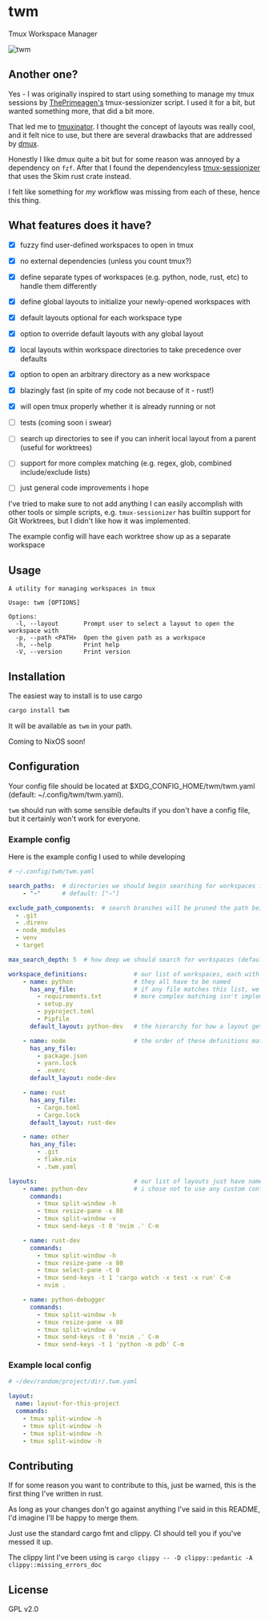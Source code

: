 # twm
Tmux Workspace Manager

![twm](https://s2.gifyu.com/images/twm2.gif)


## Another one?
Yes - I was originally inspired to start using something to manage my tmux sessions by [ThePrimeagen's](https://github.com/ThePrimeagen/.dotfiles/blob/602019e902634188ab06ea31251c01c1a43d1621/bin/.local/scripts/tmux-sessionizer) tmux-sessionizer script. I used it for a bit, but wanted something more, that did a bit more.

That led me to [tmuxinator](https://github.com/tmuxinator/tmuxinator). I thought the concept of layouts was really cool, and it felt nice to use, but there are several drawbacks that are addressed by [dmux](https://github.com/zdcthomas/dmux).

Honestly I like dmux quite a bit but for some reason was annoyed by a dependency on `fzf`. After that I found the dependencyless [tmux-sessionizer](https://github.com/jrmoulton/tmux-sessionizer) that uses the Skim rust crate instead.

I felt like something for *my* workflow was missing from each of these, hence this thing.

## What features does it have?

- [x] fuzzy find user-defined workspaces to open in tmux
- [x] no external dependencies (unless you count tmux?)
- [x] define separate types of workspaces (e.g. python, node, rust, etc) to handle them differently
- [x] define global layouts to initialize your newly-opened workspaces with
- [x] default layouts optional for each workspace type
- [x] option to override default layouts with any global layout
- [x] local layouts within workspace directories to take precedence over defaults
- [x] option to open an arbitrary directory as a new workspace
- [x] blazingly fast (in spite of my code not because of it - rust!)
- [x] will open tmux properly whether it is already running or not
- [ ] tests (coming soon i swear)
- [ ] search up directories to see if you can inherit local layout from a parent (useful for worktrees)
- [ ] support for more complex matching (e.g. regex, glob, combined include/exclude lists)
- [ ] just general code improvements i hope


I've tried to make sure to not add anything I can easily accomplish with other tools or simple scripts, e.g. `tmux-sessionizer` has builtin support for Git Worktrees, but I didn't like how it was implemented.

The example config will have each worktree show up as a separate workspace

## Usage
```
A utility for managing workspaces in tmux

Usage: twm [OPTIONS]

Options:
  -l, --layout       Prompt user to select a layout to open the workspace with
  -p, --path <PATH>  Open the given path as a workspace
  -h, --help         Print help
  -V, --version      Print version
```

## Installation
The easiest way to install is to use cargo
```bash
cargo install twm
```

It will be available as `twm` in your path.

Coming to NixOS soon!

## Configuration

Your config file should be located at $XDG_CONFIG_HOME/twm/twm.yaml (default: ~/.config/twm/twm.yaml).

`twm` should run with some sensible defaults if you don't have a config file, but it certainly won't work for everyone.


### Example config

Here is the example config I used to while developing
```yaml
# ~/.config/twm/twm.yaml

search_paths:  # directories we should begin searching for workspaces in. i just use home. shell expansion is supported
    - "~"      # default: ["~"]

exclude_path_components:  # search branches will be pruned the path being explored contains any of these components
  - .git
  - .direnv
  - node_modules
  - venv
  - target

max_search_depth: 5  # how deep we should search for workspaces (default: 3)

workspace_definitions:             # our list of workspaces, each with different properties
    - name: python                 # they all have to be named
      has_any_file:                # if any file matches this list, we consider it a match, since its "has_any_file"
        - requirements.txt         # more complex matching isn't implemented currently
        - setup.py
        - pyproject.toml
        - Pipfile
      default_layout: python-dev   # the hierarchy for how a layout gets chosen is user opts to select manually > local layout > default for workspace type

    - name: node                   # the order of these definitions matters - if a directory matches multiple, the first one wins
      has_any_file:
        - package.json
        - yarn.lock
        - .nvmrc
      default_layout: node-dev

    - name: rust
      has_any_file:
        - Cargo.toml
        - Cargo.lock
      default_layout: rust-dev

    - name: other
      has_any_file:
        - .git
        - flake.nix
        - .twm.yaml

layouts:                           # our list of layouts just have names and a list of commands. the command get sent directly with tmux send-keys
    - name: python-dev             # i chose not to use any custom configuration becuase that would be a lot of work to basically maintain a subset of possible functionality
      commands:
        - tmux split-window -h
        - tmux resize-pane -x 80
        - tmux split-window -v
        - tmux send-keys -t 0 'nvim .' C-m

    - name: rust-dev
      commands:
        - tmux split-window -h
        - tmux resize-pane -x 80
        - tmux select-pane -t 0
        - tmux send-keys -t 1 'cargo watch -x test -x run' C-m
        - nvim .

    - name: python-debugger
      commands:
        - tmux split-window -h
        - tmux resize-pane -x 80
        - tmux split-window -v
        - tmux send-keys -t 0 'nvim .' C-m
        - tmux send-keys -t 1 'python -m pdb' C-m
```

### Example local config

```yaml
# ~/dev/random/project/dir/.twm.yaml

layout:
  name: layout-for-this-project
  commands:
    - tmux split-window -h
    - tmux split-window -h
    - tmux split-window -h
    - tmux split-window -h
```

## Contributing

If for some reason you want to contribute to this, just be warned, this is the first thing I've written in rust.

As long as your changes don't go against anything I've said in this README, I'd imagine I'll be happy to merge them.

Just use the standard cargo fmt and clippy. CI should tell you if you've messed it up.

The clippy lint I've been using is `cargo clippy -- -D clippy::pedantic -A clippy::missing_errors_doc`

## License

GPL v2.0
